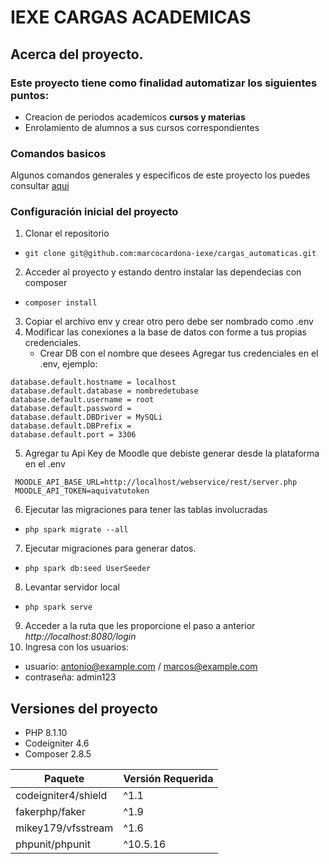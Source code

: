 # IEXE CARGAS ACADEMICAS

## Acerca del proyecto.

### Este proyecto tiene como finalidad automatizar los siguientes puntos:

- Creacion de periodos academicos **cursos y materias**
- Enrolamiento de alumnos a sus cursos correspondientes

### Comandos basicos

Algunos comandos generales y especificos de este proyecto los puedes consultar [aqui](https://gist.github.com/HectorIEXE/070c36a774c3e917dad6156eef5208a6) 

### Configuración inicial del proyecto

1. Clonar el repositorio 
 - `git clone git@github.com:marcocardona-iexe/cargas_automaticas.git`
2. Acceder al proyecto y estando dentro instalar las dependecias con composer 
 - `composer install`
3. Copiar el archivo env y crear otro pero debe ser nombrado como .env
4. Modificar las conexiones a la base de datos con forme a tus propias credenciales.
    - Crear DB con el nombre que desees
Agregar tus credenciales en el .env, ejemplo:

```
database.default.hostname = localhost
database.default.database = nombredetubase
database.default.username = root
database.default.password =
database.default.DBDriver = MySQLi
database.default.DBPrefix =
database.default.port = 3306
```
5. Agregar tu Api Key de Moodle que debiste generar desde la plataforma en el .env
 ```
  MOODLE_API_BASE_URL=http://localhost/webservice/rest/server.php
  MOODLE_API_TOKEN=aquivatutoken
```
6. Ejecutar las migraciones para tener las tablas involucradas
 - `php spark migrate --all`
7. Ejecutar migraciones para generar datos.
 - `php spark db:seed UserSeeder`
8. Levantar servidor local
  - `php spark serve`
9. Acceder a la ruta que les proporcione el paso a anterior *http://localhost:8080/login*
10. Ingresa con los usuarios:
  - usuario: antonio@example.com / marcos@example.com
  - contraseña: admin123


  ## Versiones del proyecto

  - PHP 8.1.10
  - Codeigniter 4.6
  - Composer 2.8.5

| Paquete                | Versión Requerida |
|------------------------|------------------|
| codeigniter4/shield   | ^1.1             |
| fakerphp/faker        | ^1.9             |
| mikey179/vfsstream    | ^1.6             |
| phpunit/phpunit       | ^10.5.16         |
